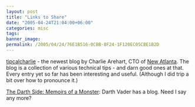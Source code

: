 ```yaml
---
layout: post
title: "Links to Share"
date: "2005-04-24T21:04:00+06:00"
categories: misc 
tags: 
banner_image: 
permalink: /2005/04/24/76E1B516-0CBB-8F24-1F120EC05CBE1B2D
---
```


<a href="http://tipicalcharlie.blog-city.com/">tipcalcharlie</a> - the newest blog by Charlie Arehart, CTO of <a href="http://www.newatlanta.com">New Atlanta</a>. The blog is a collection of various technical tips - and darn good ones at that. Every entry yet so far has been interesting and useful. (Although I did trip a bit over how to pronounce it.)

<a href="http://darthside.blogspot.com/">The Darth Side: Memoirs of a Monster</a>: Darth Vader has a blog. Need I say any more?